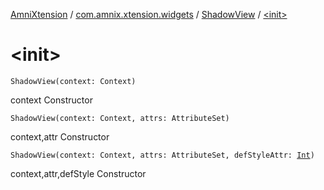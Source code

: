 [AmniXtension](../../index.md) / [com.amnix.xtension.widgets](../index.md) / [ShadowView](index.md) / [&lt;init&gt;](./-init-.md)

# &lt;init&gt;

`ShadowView(context: Context)`

context Constructor

`ShadowView(context: Context, attrs: AttributeSet)`

context,attr Constructor

`ShadowView(context: Context, attrs: AttributeSet, defStyleAttr: `[`Int`](https://kotlinlang.org/api/latest/jvm/stdlib/kotlin/-int/index.html)`)`

context,attr,defStyle Constructor

